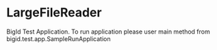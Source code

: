 # LargeFileReader
BigId Test Application.
To run application please user main method from bigid.test.app.SampleRunApplication

